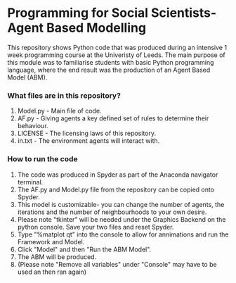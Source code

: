 # **Programming for Social Scientists- Agent Based Modelling**

This repository shows Python code that was produced during an intensive 1 week programming course at the Univeristy of Leeds. The main purpose of this module was to familiarise students with basic Python programming language, where the end result was the production of an Agent Based Model (ABM).
 
 ### What files are in this repository? 
 1. Model.py - Main file of code. 
 1. AF.py - Giving agents a key defined set of rules to determine their behaviour. 
 1. LICENSE - The licensing laws of this repository. 
 1. in.txt - The environment agents will interact with.

### How to run the code 
1. The code was produced in Spyder as part of the Anaconda navigator terminal. 
1. The AF.py and Model.py file from the repository can be copied onto Spyder.
1. This model is customizable- you can change the number of agents, the iterations and the number of neighbourhoods to your own desire.
1. Please note "tkinter" will be needed under the Graphics Backend on the python console. Save your two files and reset Spyder. 
1. Type "%matplot qt" into the console to allow for annimations and run the Framework and Model. 
1. Click "Model" and then "Run the ABM Model". 
1. The ABM will be produced.
1. (Please note "Remove all variables" under "Console" may have to be used an then ran again) 

